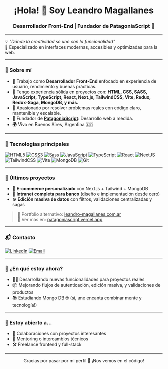 <h1 align="center">¡Hola! 👋 Soy Leandro Magallanes</h1>
<h3 align="center">Desarrollador Front-End | Fundador de PatagoniaScript 🚀</h3>

---

💡 *"Dónde la creatividad se une con la funcionalidad"*  
🎯 Especializado en interfaces modernas, accesibles y optimizadas para la web.

---

### 🧠 Sobre mí

- 🔧 Trabajo como **Desarrollador Front-End** enfocado en experiencia de usuario, rendimiento y buenas prácticas.
- 🧪 Tengo experiencia sólida en proyectos con: **HTML, CSS, SASS, JavaScript, TypeScript, React, Next.js, TailwindCSS, Vite, Redux, Redux-Saga, MongoDB, y más.**
- 🧩 Apasionado por resolver problemas reales con código claro, mantenible y escalable.
- 💼 Fundador de **[PatagoniaScript](https://patagoniascript.vercel.app/)**: Desarrollo web a medida.
- 🌍 Vivo en Buenos Aires, Argentina 🇦🇷

---

### 🚀 Tecnologías principales

![HTML5](https://img.shields.io/badge/html5-%23E34F26.svg?&style=flat-square&logo=html5&logoColor=white)
![CSS3](https://img.shields.io/badge/css3-%231572B6.svg?&style=flat-square&logo=css3&logoColor=white)
![Sass](https://img.shields.io/badge/Sass-%23CC6699.svg?&style=flat-square&logo=sass&logoColor=white)
![JavaScript](https://img.shields.io/badge/javascript-%23323330.svg?&style=flat-square&logo=javascript&logoColor=%23F7DF1E)
![TypeScript](https://img.shields.io/badge/TypeScript-%23007ACC.svg?&style=flat-square&logo=typescript&logoColor=white)
![React](https://img.shields.io/badge/react-%2320232a.svg?&style=flat-square&logo=react&logoColor=%2361DAFB)
![NextJS](https://img.shields.io/badge/next.js-%23000000.svg?&style=flat-square&logo=next.js&logoColor=white)
![TailwindCSS](https://img.shields.io/badge/TailwindCSS-%2338B2AC.svg?&style=flat-square&logo=tailwind-css&logoColor=white)
![Vite](https://img.shields.io/badge/Vite-%23646CFF.svg?&style=flat-square&logo=vite&logoColor=white)
![MongoDB](https://img.shields.io/badge/mongodb-%2347A248.svg?&style=flat-square&logo=mongodb&logoColor=white)
![Git](https://img.shields.io/badge/Git-%23F05033.svg?&style=flat-square&logo=git&logoColor=white)

---

### 📂 Últimos proyectos

- 🛒 **E-commerce personalizado** con Next.js + Tailwind + MongoDB
- 🏦 **Intranet completa para banco** (diseño e implementación desde cero)
- ⚙️ **Edición masiva de datos** con filtros, validaciones centralizadas y sagas

>  🔗 Portfolio alternativo: [leandro-magallanes.com.ar](https://leandro-magallanes.vercel.app)  
> 💼 Ver más en: [patagoniascript.vercel.app](https://patagoniascript.vercel.app)

---

### 📬 Contacto

[![LinkedIn](https://img.shields.io/badge/-LinkedIn-0A66C2?style=flat-square&logo=linkedin&logoColor=white)](https://www.linkedin.com/in/leandromagallanes/)
[![Email](https://img.shields.io/badge/Email-leandro.magallanes.dev@gmail.com-D14836?style=flat-square&logo=gmail&logoColor=white)](mailto:patagoniascript@gmail.com)

---

### 🔎 ¿En qué estoy ahora?

- 👨‍💻 Desarrollando nuevas funcionalidades para proyectos reales
- 📦 Mejorando flujos de autenticación, edición masiva, y validaciones de productos
- 📚 Estudiando Mongo DB 🤓 (sí, ¡me encanta combinar mente y tecnología!)

---

### 🌱 Estoy abierto a...

- 💬 Colaboraciones con proyectos interesantes
- 🧠 Mentoring o intercambios técnicos
- 🛠️ Freelance frontend y full-stack

---

<p align="center">
  Gracias por pasar por mi perfil 🙌 ¡Nos vemos en el código!
</p>

